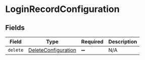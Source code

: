 # LoginRecordConfiguration


## Fields

| Field                                                             | Type                                                              | Required                                                          | Description                                                       |
| ----------------------------------------------------------------- | ----------------------------------------------------------------- | ----------------------------------------------------------------- | ----------------------------------------------------------------- |
| `delete`                                                          | [DeleteConfiguration](../../models/shared/deleteconfiguration.md) | :heavy_minus_sign:                                                | N/A                                                               |